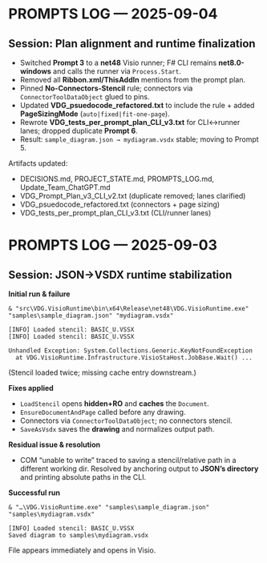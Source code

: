 # PROMPTS LOG — 2025-09-04

## Session: Plan alignment and runtime finalization
- Switched **Prompt 3** to a **net48** Visio runner; F# CLI remains **net8.0-windows** and calls the runner via `Process.Start`.
- Removed all **Ribbon.xml/ThisAddIn** mentions from the prompt plan.
- Pinned **No-Connectors-Stencil** rule; connectors via `ConnectorToolDataObject` glued to pins.
- Updated **VDG_psuedocode_refactored.txt** to include the rule + added **PageSizingMode** (`auto|fixed|fit-one-page`).
- Rewrote **VDG_tests_per_prompt_plan_CLI_v3.txt** for CLI↔runner lanes; dropped duplicate **Prompt 6**.
- Result: `sample_diagram.json → mydiagram.vsdx` stable; moving to Prompt 5.

Artifacts updated:
- DECISIONS.md, PROJECT_STATE.md, PROMPTS_LOG.md, Update_Team_ChatGPT.md
- VDG_Prompt_Plan_v3_CLI_v2.txt (duplicate removed; lanes clarified)
- VDG_psuedocode_refactored.txt (connectors + page sizing)
- VDG_tests_per_prompt_plan_CLI_v3.txt (CLI/runner lanes)


# PROMPTS LOG — 2025-09-03

## Session: JSON→VSDX runtime stabilization

**Initial run & failure**
```
& "src\VDG.VisioRuntime\bin\x64\Release\net48\VDG.VisioRuntime.exe" "samples\sample_diagram.json" "mydiagram.vsdx"

[INFO] Loaded stencil: BASIC_U.VSSX
[INFO] Loaded stencil: BASIC_U.VSSX

Unhandled Exception: System.Collections.Generic.KeyNotFoundException
  at VDG.VisioRuntime.Infrastructure.VisioStaHost.JobBase.Wait() ...
```
(Stencil loaded twice; missing cache entry downstream.)

**Fixes applied**
- `LoadStencil` opens **hidden+RO** and **caches** the `Document`.
- `EnsureDocumentAndPage` called before any drawing.
- Connectors via `ConnectorToolDataObject`; no connectors stencil.
- `SaveAsVsdx` saves the **drawing** and normalizes output path.

**Residual issue & resolution**
- COM “unable to write” traced to saving a stencil/relative path in a different working dir. Resolved by anchoring output to **JSON’s directory** and printing absolute paths in the CLI.

**Successful run**
```
& "…\VDG.VisioRuntime.exe" "samples\sample_diagram.json" "samples\mydiagram.vsdx"

[INFO] Loaded stencil: BASIC_U.VSSX
Saved diagram to samples\mydiagram.vsdx
```
File appears immediately and opens in Visio.
